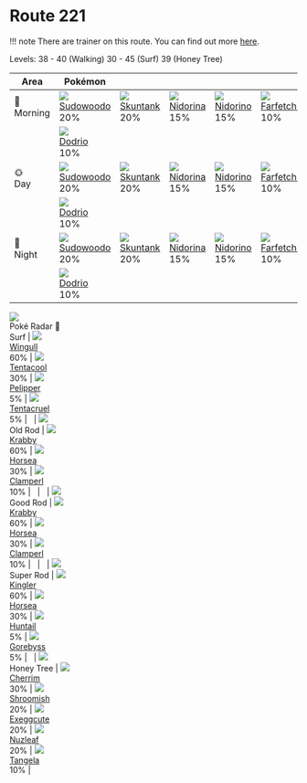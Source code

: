 # Route 221

!!! note
    There are trainer on this route. You can find out more [here](../../trainer_changes/route_221/).

Levels: 38 - 40 (Walking) 30 - 45 (Surf) 39 (Honey Tree)

Area         | Pokémon                          | &nbsp;                          | &nbsp;                          | &nbsp;                          | &nbsp;                            | &nbsp;                           | 
---          | ---                              | ---                             | ---                             | ---                             | ---                               | ---                              | 
🌅<br>Morning | ![][185]<br> [Sudowoodo]<br> 20% | ![][435]<br> [Skuntank]<br> 20% | ![][030]<br> [Nidorina]<br> 15% | ![][033]<br> [Nidorino]<br> 15% | ![][083]<br> [Farfetch'd]<br> 10% | ![][203]<br> [Girafarig]<br> 10% | 
&nbsp;       | ![][085]<br> [Dodrio]<br> 10%    | &nbsp;                          | &nbsp;                          | &nbsp;                          | &nbsp;                            | &nbsp;                           | 
🌞<br>Day     | ![][185]<br> [Sudowoodo]<br> 20% | ![][435]<br> [Skuntank]<br> 20% | ![][030]<br> [Nidorina]<br> 15% | ![][033]<br> [Nidorino]<br> 15% | ![][083]<br> [Farfetch'd]<br> 10% | ![][203]<br> [Girafarig]<br> 10% | 
&nbsp;       | ![][085]<br> [Dodrio]<br> 10%    | &nbsp;                          | &nbsp;                          | &nbsp;                          | &nbsp;                            | &nbsp;                           | 
🌙<br>Night   | ![][185]<br> [Sudowoodo]<br> 20% | ![][435]<br> [Skuntank]<br> 20% | ![][030]<br> [Nidorina]<br> 15% | ![][033]<br> [Nidorino]<br> 15% | ![][083]<br> [Farfetch'd]<br> 10% | ![][203]<br> [Girafarig]<br> 10% | 
&nbsp;       | ![][085]<br> [Dodrio]<br> 10%    | &nbsp;                          | &nbsp;                          | &nbsp;                          | &nbsp;                            | &nbsp;                           | 
![][poke-radar]<br> Poké Radar
🌊<br> Surf                   | ![][278]<br> [Wingull]<br> 60% | ![][072]<br> [Tentacool]<br> 30% | ![][279]<br> [Pelipper]<br> 5%   | ![][073]<br> [Tentacruel]<br> 5% | &nbsp;                         | 
![][old-rod]<br> Old Rod     | ![][098]<br> [Krabby]<br> 60%  | ![][116]<br> [Horsea]<br> 30%    | ![][366]<br> [Clamperl]<br> 10%  | &nbsp;                           | &nbsp;                         | 
![][good-rod]<br> Good Rod   | ![][098]<br> [Krabby]<br> 60%  | ![][116]<br> [Horsea]<br> 30%    | ![][366]<br> [Clamperl]<br> 10%  | &nbsp;                           | &nbsp;                         | 
![][super-rod]<br> Super Rod | ![][099]<br> [Kingler]<br> 60% | ![][116]<br> [Horsea]<br> 30%    | ![][367]<br> [Huntail]<br> 5%    | ![][368]<br> [Gorebyss]<br> 5%   | &nbsp;                         | 
![][honey]<br> Honey Tree    | ![][421]<br> [Cherrim]<br> 30% | ![][285]<br> [Shroomish]<br> 20% | ![][102]<br> [Exeggcute]<br> 20% | ![][274]<br> [Nuzleaf]<br> 20%   | ![][114]<br> [Tangela]<br> 10% | 

[Nidorina]: ../../pokemon_changes/030/
[Nidorino]: ../../pokemon_changes/033/
[Tentacool]: ../../pokemon_changes/072/
[Tentacruel]: ../../pokemon_changes/073/
[Farfetch'd]: ../../pokemon_changes/083/
[Dodrio]: ../../pokemon_changes/085/
[Krabby]: ../../pokemon_changes/098/
[Kingler]: ../../pokemon_changes/099/
[Exeggcute]: ../../pokemon_changes/102/
[Tangela]: ../../pokemon_changes/114/
[Horsea]: ../../pokemon_changes/116/
[Sudowoodo]: ../../pokemon_changes/185/
[Girafarig]: ../../pokemon_changes/203/
[Nuzleaf]: ../../pokemon_changes/274/
[Wingull]: ../../pokemon_changes/278/
[Pelipper]: ../../pokemon_changes/279/
[Shroomish]: ../../pokemon_changes/285/
[Clamperl]: ../../pokemon_changes/366/
[Huntail]: ../../pokemon_changes/367/
[Gorebyss]: ../../pokemon_changes/368/
[Cherrim]: ../../pokemon_changes/421/
[Skuntank]: ../../pokemon_changes/435/
[good-rod]: ../img/items/good-rod.png
[honey]: ../img/items/honey.png
[old-rod]: ../img/items/old-rod.png
[poke-radar]: ../img/items/poke-radar.png
[super-rod]: ../img/items/super-rod.png
[030]: ../img/pokemon/030.png
[033]: ../img/pokemon/033.png
[072]: ../img/pokemon/072.png
[073]: ../img/pokemon/073.png
[083]: ../img/pokemon/083.png
[085]: ../img/pokemon/085.png
[098]: ../img/pokemon/098.png
[099]: ../img/pokemon/099.png
[102]: ../img/pokemon/102.png
[114]: ../img/pokemon/114.png
[116]: ../img/pokemon/116.png
[185]: ../img/pokemon/185.png
[203]: ../img/pokemon/203.png
[274]: ../img/pokemon/274.png
[278]: ../img/pokemon/278.png
[279]: ../img/pokemon/279.png
[285]: ../img/pokemon/285.png
[366]: ../img/pokemon/366.png
[367]: ../img/pokemon/367.png
[368]: ../img/pokemon/368.png
[421]: ../img/pokemon/421.png
[435]: ../img/pokemon/435.png

